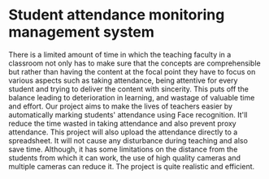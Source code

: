# Student attendance monitoring management system

There is a limited amount of time in which the teaching faculty in a classroom not only has to make sure that the concepts are comprehensible but rather than having the content at the focal point they have to focus on various aspects such as taking attendance, being attentive for every student and trying to deliver the content with sincerity. This puts off the balance leading to deterioration in learning, and wastage of valuable time and effort. Our project aims to make the lives of teachers easier by automatically marking students' attendance using Face recognition. It'll reduce the time wasted in taking attendance and also prevent proxy attendance. This project will also upload the attendance directly to a spreadsheet. It will not cause any disturbance during teaching and also save time. Although, it has some limitations on the distance from the students from which it can work, the use of high quality cameras and multiple cameras can reduce it. The project is quite realistic and efficient. 

